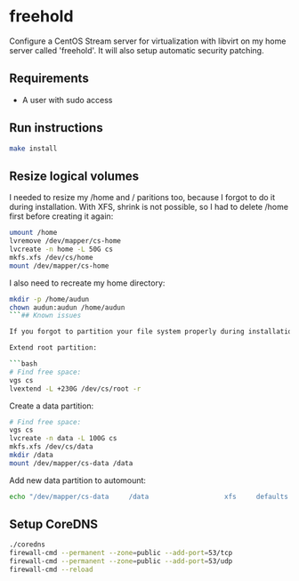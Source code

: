 # freehold

Configure a CentOS Stream server for virtualization with libvirt on my home server called 'freehold'.
It will also setup automatic security patching.

## Requirements

- A user with sudo access

## Run instructions

```bash
make install
```

## Resize logical volumes

I needed to resize my /home and / paritions too, because I forgot to do it during installation.
With XFS, shrink is not possible, so I had to delete /home first before creating it again:

```bash
umount /home
lvremove /dev/mapper/cs-home
lvcreate -n home -L 50G cs
mkfs.xfs /dev/cs/home
mount /dev/mapper/cs-home
```

I also need to recreate my home directory:

```bash
mkdir -p /home/audun
chown audun:audun /home/audun
```## Known issues

If you forgot to partition your file system properly during installation, it is possible to do it later using these commands:

Extend root partition:

```bash
# Find free space:
vgs cs
lvextend -L +230G /dev/cs/root -r
```

Create a data partition:

```bash
# Find free space:
vgs cs
lvcreate -n data -L 100G cs
mkfs.xfs /dev/cs/data
mkdir /data
mount /dev/mapper/cs-data /data
```

Add new data partition to automount:

```bash
echo "/dev/mapper/cs-data     /data                   xfs     defaults        0 0" >> /etc/fstab
```
## Setup CoreDNS

```bash
./coredns
firewall-cmd --permanent --zone=public --add-port=53/tcp
firewall-cmd --permanent --zone=public --add-port=53/udp
firewall-cmd --reload
```
